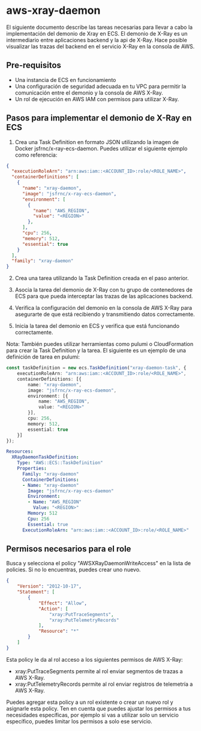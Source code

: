 # aws-xray-daemon

El siguiente documento describe las tareas necesarias para llevar a cabo la implementación del demonio de Xray en ECS. 
El demonio de X-Ray es un intermediario entre aplicaciones backend y la api de X-Ray. Hace posible visualizar las trazas del backend en el servicio X-Ray en la consola de AWS. 

## Pre-requisitos
- Una instancia de ECS en funcionamiento
- Una configuración de seguridad adecuada en tu VPC para permitir la comunicación entre el demonio y la consola de AWS X-Ray.
- Un rol de ejecución en AWS IAM con permisos para utilizar X-Ray.

## Pasos para implementar el demonio de X-Ray en ECS

1. Crea una Task Definition en formato JSON utilizando la imagen de Docker jsfrnc/x-ray-ecs-daemon. Puedes utilizar el siguiente ejemplo como referencia:

```json
{
  "executionRoleArn": "arn:aws:iam::<ACCOUNT_ID>:role/<ROLE_NAME>",
  "containerDefinitions": [
    {
      "name": "xray-daemon",
      "image": "jsfrnc/x-ray-ecs-daemon",
      "environment": [
        {
          "name": "AWS_REGION",
          "value": "<REGION>"
        },
      ],
      "cpu": 256,
      "memory": 512,
      "essential": true
    }
  ],
  "family": "xray-daemon"
}
```

2. Crea una tarea utilizando la Task Definition creada en el paso anterior.

3. Asocia la tarea del demonio de X-Ray con tu grupo de contenedores de ECS para que pueda interceptar las trazas de las aplicaciones backend.

4. Verifica la configuración del demonio en la consola de AWS X-Ray para asegurarte de que está recibiendo y transmitiendo datos correctamente.

5. Inicia la tarea del demonio en ECS y verifica que está funcionando correctamente.

Nota: También puedes utilizar herramientas como pulumi o CloudFormation para crear la Task Definition y la tarea. El siguiente es un ejemplo de una definición de tarea en pulumi:

```ts
const taskDefinition = new ecs.TaskDefinition("xray-daemon-task", {
    executionRoleArn: "arn:aws:iam::<ACCOUNT_ID>:role/<ROLE_NAME>",
    containerDefinitions: [{
        name: "xray-daemon",
        image: "jsfrnc/x-ray-ecs-daemon",
        environment: [{
            name: "AWS_REGION",
            value: "<REGION>"
        }],
        cpu: 256,
        memory: 512,
        essential: true
    }]
});

```

```yml
Resources:
  XRayDaemonTaskDefinition:
    Type: "AWS::ECS::TaskDefinition"
    Properties:
      Family: "xray-daemon"
      ContainerDefinitions:
      - Name: "xray-daemon"
        Image: "jsfrnc/x-ray-ecs-daemon"
        Environment:
        - Name: "AWS_REGION"
          Value: "<REGION>"
        Memory: 512
        Cpu: 256
        Essential: true
      ExecutionRoleArn: "arn:aws:iam::<ACCOUNT_ID>:role/<ROLE_NAME>"

```

## Permisos necesarios para el role

Busca y selecciona el policy "AWSXRayDaemonWriteAccess" en la lista de policies. Si no lo encuentras, puedes crear uno nuevo.

```json
{
    "Version": "2012-10-17",
    "Statement": [
        {
            "Effect": "Allow",
            "Action": [
                "xray:PutTraceSegments",
                "xray:PutTelemetryRecords"
            ],
            "Resource": "*"
        }
    ]
}
```
Esta policy le da al rol acceso a los siguientes permisos de AWS X-Ray:

- xray:PutTraceSegments permite al rol enviar segmentos de trazas a AWS X-Ray.
- xray:PutTelemetryRecords permite al rol enviar registros de telemetría a AWS X-Ray.

Puedes agregar esta policy a un rol existente o crear un nuevo rol y asignarle esta policy.
Ten en cuenta que puedes ajustar los permisos a tus necesidades específicas, por ejemplo si vas a utilizar solo un servicio específico, puedes limitar los permisos a solo ese servicio.
